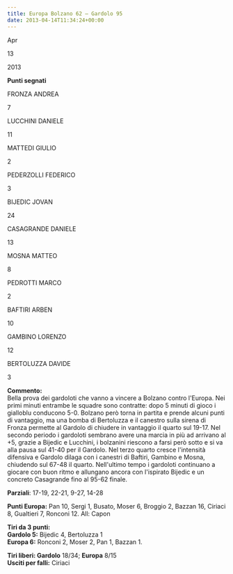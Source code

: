 ```yaml
---
title: Europa Bolzano 62 – Gardolo 95
date: 2013-04-14T11:34:24+00:00
---
```

Apr

13

2013

**Punti segnati**

FRONZA ANDREA

7

LUCCHINI DANIELE

11

MATTEDI GIULIO

2

PEDERZOLLI FEDERICO

3

BIJEDIC JOVAN

24

CASAGRANDE DANIELE

13

MOSNA MATTEO

8

PEDROTTI MARCO

2

BAFTIRI ARBEN

10

GAMBINO LORENZO

12

BERTOLUZZA DAVIDE

3

**Commento:**  
Bella prova dei gardoloti che vanno a vincere a Bolzano contro l'Europa. Nei primi minuti entrambe le squadre sono contratte: dopo 5 minuti di gioco i gialloblu conducono 5-0. Bolzano però torna in partita e prende alcuni punti di vantaggio, ma una bomba di Bertoluzza e il canestro sulla sirena di Fronza permette al Gardolo di chiudere in vantaggio il quarto sul 19-17. Nel secondo periodo i gardoloti sembrano avere una marcia in più ad arrivano al +5, grazie a Bijedic e Lucchini, i bolzanini riescono a farsi però sotto e si va alla pausa sul 41-40 per il Gardolo. Nel terzo quarto cresce l'intensità difensiva e Gardolo dilaga con i canestri di Baftiri, Gambino e Mosna, chiudendo sul 67-48 il quarto. Nell'ultimo tempo i gardoloti continuano a giocare con buon ritmo e allungano ancora con l'ispirato Bijedic e un concreto Casagrande fino al 95-62 finale.

**Parziali**: 17-19, 22-21, 9-27, 14-28

**Punti Europa:** Pan 10, Sergi 1, Busato, Moser 6, Broggio 2, Bazzan 16, Ciriaci 8, Gualtieri 7, Ronconi 12. All: Capon

**Tiri da 3 punti:**  
**Gardolo 5:** Bijedic 4, Bertoluzza 1  
**Europa 6:** Ronconi 2, Moser 2, Pan 1, Bazzan 1.

**Tiri liberi: Gardolo** 18/34; **Europa** 8/15  
**Usciti per falli:** Ciriaci